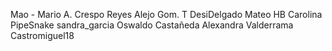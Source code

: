 Mao - Mario A. Crespo Reyes
Alejo Gom. T
DesiDelgado
Mateo HB
Carolina
PipeSnake
sandra_garcia
Oswaldo Castañeda
Alexandra Valderrama
Castromiguel18